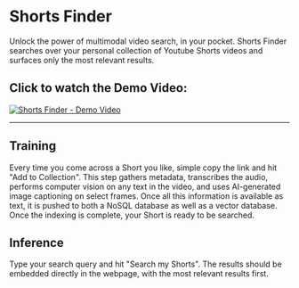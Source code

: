 # Shorts Finder

Unlock the power of multimodal video search, in your pocket. Shorts Finder searches over your personal collection of Youtube Shorts videos and surfaces only the most relevant results.

## Click to watch the Demo Video:
[![Shorts Finder - Demo Video](https://img.youtube.com/vi/lSzqGAyStS8/maxresdefault.jpg)](https://www.youtube.com/shorts/lSzqGAyStS8)

-----------------------------------------------------------------------------------------------------------------------------------------------------------

## Training

Every time you come across a Short you like, simple copy the link and hit "Add to Collection". This step gathers metadata, transcribes the audio, performs computer vision on any text in the video, and uses AI-generated image captioning on select frames. Once all this information is available as text, it is pushed to both a NoSQL database as well as a vector database. Once the indexing is complete, your Short is ready to be searched.

## Inference

Type your search query and hit "Search my Shorts". The results should be embedded directly in the webpage, with the most relevant results first.


<!-- ## Architecture

## To get it running locally -->
